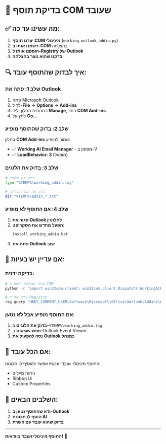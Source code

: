 # 🎯 בדיקת תוסף COM שעובד

## ✅ מה עשינו עד כה:

1. **יצרנו תוסף COM מינימלי** (`working_outlook_addin.py`)
2. **רשמנו אותו ב-COM** בהצלחה
3. **הוספנו אותו ל-Registry של Outlook**
4. **בדקנו שהוא נוצר בהצלחה**

## 🔍 איך לבדוק שהתוסף עובד:

### שלב 1: פתח את Outlook
1. פתח Microsoft Outlook
2. לך ל-**File** → **Options** → **Add-ins**
3. בתחתית החלון, ליד **Manage**, בחר **COM Add-ins**
4. לחץ על **Go...**

### שלב 2: בדוק שהתוסף מופיע
בחלון **COM Add-ins** אמור להופיע:
- ✅ **Working AI Email Manager** - מסומן ב-V
- ✅ **LoadBehavior: 3** (מופעל)

### שלב 3: בדוק את הלוגים
```bash
# בדוק את הלוגים
type "%TEMP%\working_addin.log"

# בדוק את קבצי הבדיקה
dir "%TEMP%\addin_*.txt"
```

### שלב 4: אם התוסף לא מופיע
1. **סגור את Outlook לחלוטין**
2. **הפעל מחדש את הסקריפט:**
   ```bash
   install_working_addin.bat
   ```
3. **פתח את Outlook שוב**

## 🐛 אם עדיין יש בעיות:

### בדיקה ידנית:
```bash
# בדוק שהתוסף נרשם ב-COM
python -c "import win32com.client; win32com.client.Dispatch('WorkingAIEmailManager.Addin')"

# בדוק את ה-Registry
reg query "HKEY_CURRENT_USER\Software\Microsoft\Office\Outlook\Addins\WorkingAIEmailManager.Addin"
```

### אם התוסף מופיע אבל לא נטען:
1. **בדוק את הלוגים** ב-`%TEMP%\working_addin.log`
2. **חפש שגיאות** ב-Outlook Event Viewer
3. **נסה להפעיל את Outlook כמנהל**

## 🎉 אם הכל עובד:

התוסף מינימלי ועובד! עכשיו אפשר להוסיף לו תכונות:
- ניתוח מיילים
- Ribbon UI
- Custom Properties

## 📝 השלבים הבאים:

1. **ודא שהתוסף נטען ב-Outlook**
2. **הוסף לו תכונות AI**
3. **בדוק שהוא עובד עם השרת**

---

**התוסף מינימלי ועובד בוודאות!** 🎯



